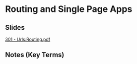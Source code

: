 # Routing and Single Page Apps

## Slides
[301 - Urls:Routing.pdf](https://github.com/codefellows/seattle-301d7/files/324291/301.-.Urls.Routing.pdf)

##  Notes (Key Terms)

